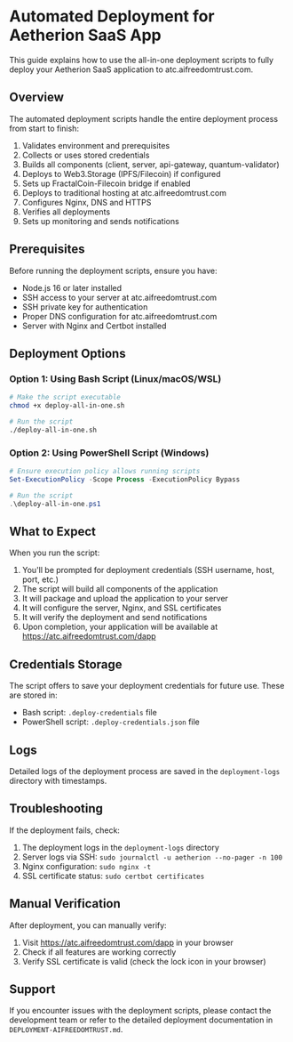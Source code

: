 # Automated Deployment for Aetherion SaaS App

This guide explains how to use the all-in-one deployment scripts to fully deploy your Aetherion SaaS application to atc.aifreedomtrust.com.

## Overview

The automated deployment scripts handle the entire deployment process from start to finish:

1. Validates environment and prerequisites
2. Collects or uses stored credentials
3. Builds all components (client, server, api-gateway, quantum-validator)
4. Deploys to Web3.Storage (IPFS/Filecoin) if configured
5. Sets up FractalCoin-Filecoin bridge if enabled
6. Deploys to traditional hosting at atc.aifreedomtrust.com
7. Configures Nginx, DNS and HTTPS
8. Verifies all deployments
9. Sets up monitoring and sends notifications

## Prerequisites

Before running the deployment scripts, ensure you have:

- Node.js 16 or later installed
- SSH access to your server at atc.aifreedomtrust.com
- SSH private key for authentication
- Proper DNS configuration for atc.aifreedomtrust.com
- Server with Nginx and Certbot installed

## Deployment Options

### Option 1: Using Bash Script (Linux/macOS/WSL)

```bash
# Make the script executable
chmod +x deploy-all-in-one.sh

# Run the script
./deploy-all-in-one.sh
```

### Option 2: Using PowerShell Script (Windows)

```powershell
# Ensure execution policy allows running scripts
Set-ExecutionPolicy -Scope Process -ExecutionPolicy Bypass

# Run the script
.\deploy-all-in-one.ps1
```

## What to Expect

When you run the script:

1. You'll be prompted for deployment credentials (SSH username, host, port, etc.)
2. The script will build all components of the application
3. It will package and upload the application to your server
4. It will configure the server, Nginx, and SSL certificates
5. It will verify the deployment and send notifications
6. Upon completion, your application will be available at https://atc.aifreedomtrust.com/dapp

## Credentials Storage

The script offers to save your deployment credentials for future use. These are stored in:
- Bash script: `.deploy-credentials` file
- PowerShell script: `.deploy-credentials.json` file

## Logs

Detailed logs of the deployment process are saved in the `deployment-logs` directory with timestamps.

## Troubleshooting

If the deployment fails, check:

1. The deployment logs in the `deployment-logs` directory
2. Server logs via SSH: `sudo journalctl -u aetherion --no-pager -n 100`
3. Nginx configuration: `sudo nginx -t`
4. SSL certificate status: `sudo certbot certificates`

## Manual Verification

After deployment, you can manually verify:

1. Visit https://atc.aifreedomtrust.com/dapp in your browser
2. Check if all features are working correctly
3. Verify SSL certificate is valid (check the lock icon in your browser)

## Support

If you encounter issues with the deployment scripts, please contact the development team or refer to the detailed deployment documentation in `DEPLOYMENT-AIFREEDOMTRUST.md`.